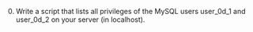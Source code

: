 0. Write a script that lists all privileges of the MySQL users user_0d_1 and user_0d_2 on your server (in localhost).
